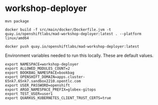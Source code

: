 # workshop-deployer

```
mvn package

docker build -f src/main/docker/Dockerfile.jvm -t quay.io/openshiftlabs/mad-workshop-deployer:latest . --platform linux/amd64

docker push quay.io/openshiftlabs/mad-workshop-deployer:latest

```


Environment variables needed to run this locally. These are default values. 

```
export NAMESPACE=workshop-deployer
export ALLOWED_MODULES_COUNT=2
export BOOKBAG_NAMESPACE=bookbag
export OPENSHIFT_DOMAIN=apps.cluster-65nk7.65nk7.sandbox2210.opentlc.com
export USER_PASSWORD=openshift
export ARGO_NAMESPACE_PREFIX=globex-gitops
export TEST_USER=user1
export QUARKUS_KUBERNETES_CLIENT_TRUST_CERTS=true
```